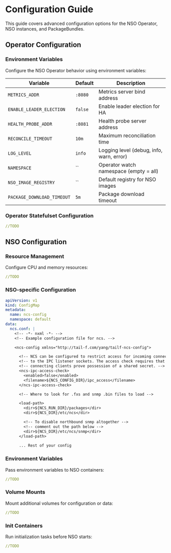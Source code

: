 # Configuration Guide

This guide covers advanced configuration options for the NSO Operator, NSO instances, and PackageBundles.

## Operator Configuration

### Environment Variables

Configure the NSO Operator behavior using environment variables:

| Variable | Default | Description |
|----------|---------|-------------|
| `METRICS_ADDR` | `:8080` | Metrics server bind address |
| `ENABLE_LEADER_ELECTION` | `false` | Enable leader election for HA |
| `HEALTH_PROBE_ADDR` | `:8081` | Health probe server address |
| `RECONCILE_TIMEOUT` | `10m` | Maximum reconciliation time |
| `LOG_LEVEL` | `info` | Logging level (debug, info, warn, error) |
| `NAMESPACE` | `` | Operator watch namespace (empty = all) |
| `NSO_IMAGE_REGISTRY` | `` | Default registry for NSO images |
| `PACKAGE_DOWNLOAD_TIMEOUT` | `5m` | Package download timeout |

### Operator Statefulset Configuration

```yaml
//TODO
```

## NSO Configuration

### Resource Management

Configure CPU and memory resources:

```yaml
//TODO
```

### NSO-specific Configuration

```yaml
apiVersion: v1
kind: ConfigMap
metadata:
  name: ncs-config
  namespace: default
data:
  ncs.conf: |
    <!-- -*- nxml -*- -->
    <!-- Example configuration file for ncs. -->

    <ncs-config xmlns="http://tail-f.com/yang/tailf-ncs-config">

      <!-- NCS can be configured to restrict access for incoming connections -->
      <!-- to the IPC listener sockets. The access check requires that -->
      <!-- connecting clients prove possession of a shared secret. -->
      <ncs-ipc-access-check>
        <enabled>false</enabled>
        <filename>${NCS_CONFIG_DIR}/ipc_access</filename>
      </ncs-ipc-access-check>

      <!-- Where to look for .fxs and snmp .bin files to load -->

      <load-path>
        <dir>${NCS_RUN_DIR}/packages</dir>
        <dir>${NCS_DIR}/etc/ncs</dir>

        <!-- To disable northbound snmp altogether -->
        <!-- comment out the path below -->
        <dir>${NCS_DIR}/etc/ncs/snmp</dir>
      </load-path>
      
      ... Rest of your config
```

### Environment Variables

Pass environment variables to NSO containers:

```yaml
//TODO
```

### Volume Mounts

Mount additional volumes for configuration or data:

```yaml
//TODO
```

### Init Containers

Run initialization tasks before NSO starts:

```yaml
//TODO
```
